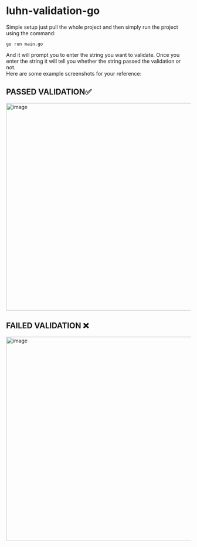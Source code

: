 # luhn-validation-go

Simple setup just pull the whole project and then simply run the project using the command:
```
go run main.go
```
And it will prompt you to enter the string you want to validate. Once you enter the string it will tell you whether the string passed the validation or not.<br/>
Here are some example screenshots for your reference:

## PASSED VALIDATION✅
<img width="566" alt="image" src="https://github.com/zayydi/luhn-validation-go/assets/133765157/a10da845-55c5-42a2-b510-e265e9be4637">

## FAILED VALIDATION ❌
<img width="557" alt="image" src="https://github.com/zayydi/luhn-validation-go/assets/133765157/df4b4f04-3f8a-4ddd-b3d8-2633a157b335">
